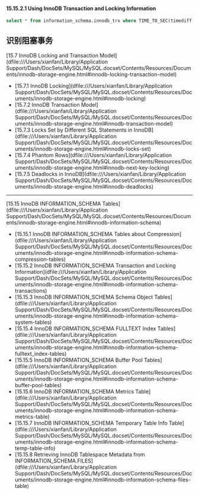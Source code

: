 #### 15.15.2.1 Using InnoDB Transaction and Locking Information

```sql
select * from information_schema.innodb_trx where TIME_TO_SEC(timediff(now(),trx_started))>60
```

## 识别阻塞事务

[15.7 InnoDB Locking and Transaction Model](dfile:///Users/xianfan/Library/Application Support/Dash/DocSets/MySQL/MySQL.docset/Contents/Resources/Documents/innodb-storage-engine.html#innodb-locking-transaction-model)

- [15.7.1 InnoDB Locking](dfile:///Users/xianfan/Library/Application Support/Dash/DocSets/MySQL/MySQL.docset/Contents/Resources/Documents/innodb-storage-engine.html#innodb-locking)
- [15.7.2 InnoDB Transaction Model](dfile:///Users/xianfan/Library/Application Support/Dash/DocSets/MySQL/MySQL.docset/Contents/Resources/Documents/innodb-storage-engine.html#innodb-transaction-model)
- [15.7.3 Locks Set by Different SQL Statements in InnoDB](dfile:///Users/xianfan/Library/Application Support/Dash/DocSets/MySQL/MySQL.docset/Contents/Resources/Documents/innodb-storage-engine.html#innodb-locks-set)
- [15.7.4 Phantom Rows](dfile:///Users/xianfan/Library/Application Support/Dash/DocSets/MySQL/MySQL.docset/Contents/Resources/Documents/innodb-storage-engine.html#innodb-next-key-locking)
- [15.7.5 Deadlocks in InnoDB](dfile:///Users/xianfan/Library/Application Support/Dash/DocSets/MySQL/MySQL.docset/Contents/Resources/Documents/innodb-storage-engine.html#innodb-deadlocks)

---

[15.15 InnoDB INFORMATION_SCHEMA Tables](dfile:///Users/xianfan/Library/Application Support/Dash/DocSets/MySQL/MySQL.docset/Contents/Resources/Documents/innodb-storage-engine.html#innodb-information-schema)

- [15.15.1 InnoDB INFORMATION_SCHEMA Tables about Compression](dfile:///Users/xianfan/Library/Application Support/Dash/DocSets/MySQL/MySQL.docset/Contents/Resources/Documents/innodb-storage-engine.html#innodb-information-schema-compression-tables)
- [15.15.2 InnoDB INFORMATION_SCHEMA Transaction and Locking Information](dfile:///Users/xianfan/Library/Application Support/Dash/DocSets/MySQL/MySQL.docset/Contents/Resources/Documents/innodb-storage-engine.html#innodb-information-schema-transactions)
- [15.15.3 InnoDB INFORMATION_SCHEMA Schema Object Tables](dfile:///Users/xianfan/Library/Application Support/Dash/DocSets/MySQL/MySQL.docset/Contents/Resources/Documents/innodb-storage-engine.html#innodb-information-schema-system-tables)
- [15.15.4 InnoDB INFORMATION_SCHEMA FULLTEXT Index Tables](dfile:///Users/xianfan/Library/Application Support/Dash/DocSets/MySQL/MySQL.docset/Contents/Resources/Documents/innodb-storage-engine.html#innodb-information-schema-fulltext_index-tables)
- [15.15.5 InnoDB INFORMATION_SCHEMA Buffer Pool Tables](dfile:///Users/xianfan/Library/Application Support/Dash/DocSets/MySQL/MySQL.docset/Contents/Resources/Documents/innodb-storage-engine.html#innodb-information-schema-buffer-pool-tables)
- [15.15.6 InnoDB INFORMATION_SCHEMA Metrics Table](dfile:///Users/xianfan/Library/Application Support/Dash/DocSets/MySQL/MySQL.docset/Contents/Resources/Documents/innodb-storage-engine.html#innodb-information-schema-metrics-table)
- [15.15.7 InnoDB INFORMATION_SCHEMA Temporary Table Info Table](dfile:///Users/xianfan/Library/Application Support/Dash/DocSets/MySQL/MySQL.docset/Contents/Resources/Documents/innodb-storage-engine.html#innodb-information-schema-temp-table-info)
- [15.15.8 Retrieving InnoDB Tablespace Metadata from INFORMATION_SCHEMA.FILES](dfile:///Users/xianfan/Library/Application Support/Dash/DocSets/MySQL/MySQL.docset/Contents/Resources/Documents/innodb-storage-engine.html#innodb-information-schema-files-table)